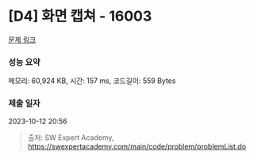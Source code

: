 # [D4] 화면 캡쳐 - 16003 

[문제 링크](https://swexpertacademy.com/main/code/problem/problemDetail.do?contestProbId=AYYAGjgqPgcDFARc) 

### 성능 요약

메모리: 60,924 KB, 시간: 157 ms, 코드길이: 559 Bytes

### 제출 일자

2023-10-12 20:56



> 출처: SW Expert Academy, https://swexpertacademy.com/main/code/problem/problemList.do